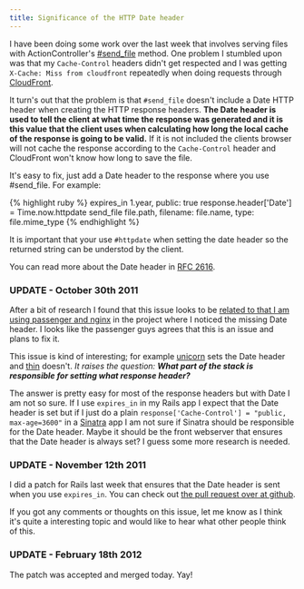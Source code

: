 ```yaml
---
title: Significance of the HTTP Date header
---
```


I have been doing some work over the last week that involves serving files with ActionController's [#send_file](http://api.rubyonrails.org/classes/ActionController/DataStreaming.html#method-i-send_file) method. One problem I stumbled upon was that my <code>Cache-Control</code> headers didn't get respected and I was getting <code>X-Cache: Miss from cloudfront</code> repeatedly when doing requests through [CloudFront](http://aws.amazon.com/cloudfront).

It turn's out that the problem is that <code>#send_file</code> doesn't include a Date HTTP header when creating the HTTP response headers. **The Date header is used to tell the client  at what time the response was generated and it is this value that the client uses when calculating how long the local cache of the response is going to be valid.** If it is not included the clients browser will not cache the response according to the <code>Cache-Control</code> header and CloudFront won't know how long to save the file.

It's easy to fix, just add a Date header to the response  where you use #send_file. For example:

{% highlight ruby %}
expires_in 1.year, public: true
response.header['Date'] = Time.now.httpdate
send_file file.path, filename: file.name, type: file.mime_type
{% endhighlight %}

It is important that your use <code>#httpdate</code> when setting the date header so the returned string can be understod by the client.

You can read more about the Date header in [RFC 2616](http://www.w3.org/Protocols/rfc2616/rfc2616-sec14.html).

### UPDATE - October 30th 2011

After a bit of research I found that this issue looks to be [related to that I am using passenger and nginx](http://code.google.com/p/phusion-passenger/issues/detail?id=485) in the project where I noticed the missing Date header. I looks like the passenger guys agrees that this is an issue and plans to fix it.

This issue is kind of interesting; for example [unicorn](http://unicorn.bogomips.org/) sets the Date header and [thin](http://code.macournoyer.com/thin/) doesn't. 
*It raises the question: **What part of the stack is responsible for setting what response header?*** 

The answer is pretty easy for most of the response headers but with Date I am not so sure. If I use <code>expires_in</code> in my Rails app I expect that the Date header is set but if I just do a plain <code>response['Cache-Control'] = "public, max-age=3600"</code> in a [Sinatra](http://www.sinatrarb.com/) app I am not sure if Sinatra should be responsible for the Date header. Maybe it should be the front webserver that ensures that the Date header is always set? I guess some more research is needed.

### UPDATE - November 12th 2011

I did a patch for Rails last week that ensures that the Date header is sent when you use <code>expires_in</code>. You can check out [the pull request over at github](https://github.com/rails/rails/pull/3479).  

If you got any comments or thoughts on this issue, let me know as I think it's quite a interesting topic and would like to hear what other people think of this. 

### UPDATE - February 18th 2012

The patch was accepted and merged today. Yay! 
